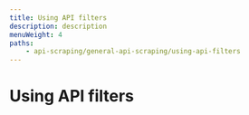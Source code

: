 ```yaml
---
title: Using API filters
description: description
menuWeight: 4
paths:
    - api-scraping/general-api-scraping/using-api-filters
---
```


# [](#using-api-filters) Using API filters

<!-- We already learned a bit about API filters in the Locating and learning lesson -->


